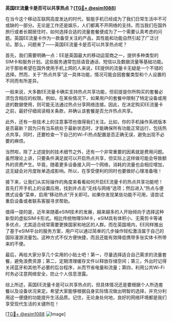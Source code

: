 **英国EE流量卡是否可以共享热点？[[TG💪+ @esim1088](https://t.me/s/esim1088)]**

在当今这个移动互联网高度发达的时代，智能手机已经成为了我们日常生活中不可或缺的一部分。无论是工作还是娱乐，人们都离不开网络的支持。而当我们在国外旅行或者长期居住时，如何选择合适的流量套餐便成为了一个需要认真考虑的问题。英国EE流量卡作为一款备受关注的产品，其性能和功能自然引起了广泛讨论。那么，问题来了——英国EE流量卡是否可以共享热点呢？

首先，我们需要明确一点：EE是英国最大的移动运营商之一，提供多种类型的SIM卡和服务计划。这些服务通常包括语音通话、短信以及数据流量等基础功能。对于那些希望在国外使用手机上网的人来说，EE提供的流量卡无疑是一个不错的选择。然而，关于“热点共享”这一具体功能，情况可能会因套餐类型和个人设置的不同而有所差异。

一般来说，大多数EE流量卡确实支持热点共享功能，但前提是你所购买的套餐必须包含相应的权限。例如，在某些情况下，如果用户的套餐中限制了特定设备或用途的数据使用，则可能无法通过热点分享网络连接。因此，在决定购买EE流量卡之前，最好仔细阅读相关条款，并确认该套餐是否允许热点共享。

此外，还有一些技术上的注意事项也值得我们关注。比如，你的手机操作系统版本是否最新？因为只有当系统处于最新状态时，才能确保所有功能正常运行，包括热点共享。同时，还要检查一下自己的Wi-Fi热点配置是否正确无误，避免出现不必要的麻烦。

当然啦，除了上述提到的技术细节之外，还有一个非常重要的因素就是费用问题。虽然理论上讲，只要条件满足就可以开启热点共享，但实际上这样做可能会导致额外的资费产生。毕竟，随着更多设备接入同一个网络，消耗的流量也会相应增加，这无疑会对月度账单造成影响。所以，在享受便利的同时也要做好心理准备哦！

接下来，让我们从实际操作的角度来看看如何开启EE流量卡的热点共享功能吧！首先打开手机上的设置应用，找到并点击“无线与网络”选项；然后进入“热点与便携式设备”菜单，启用“移动热点”开关即可。如果你发现某些功能不可用，请尝试重启设备或者联系客服寻求帮助。

值得一提的是，近年来随着eSIM技术的发展，越来越多的人开始倾向于选择这种新型的虚拟SIM卡形式。相比传统物理SIM卡，eSIM具有体积小、无需剪卡等诸多优点，尤其适合经常需要更换国家和地区的人群。而在英国境内，EE同样推出了基于eSIM平台的服务方案，用户可以通过简单的几步操作轻松激活属于自己的国际漫游流量包。这种方式不仅方便快捷，而且还能有效降低携带多张实体卡所带来的不便。

最后，再给大家分享几个实用的小贴士吧！第一，尽量选择适合自己需求的流量套餐，避免浪费资源；第二，定期清理缓存文件以释放存储空间；第三，外出时记得关闭蓝牙和其他不必要的后台程序，从而节省电量和流量；第四，利用公共Wi-Fi时务必注意网络安全，防止个人信息泄露。

综上所述，英国EE流量卡是可以共享热点的，但具体情况还是要根据个人所选套餐以及设备状况来定。希望大家能够根据自身实际情况做出明智的选择，并充分利用这一便捷的功能提升生活品质。记住，无论身处何地，良好的网络环境都是我们享受现代生活的关键所在！

[[TG💪+ @esim1088](https://t.me/s/esim1088) ![Image](https://i.postimg.cc/4NQfJmqS/Snipaste-2025-05-13-00-14-12.png)]